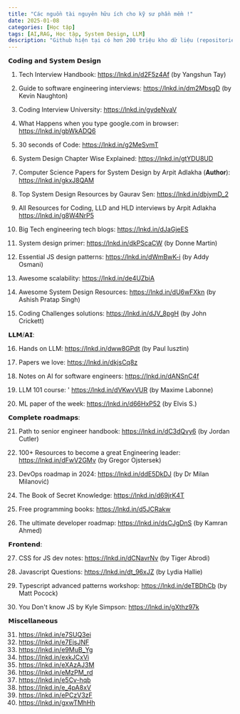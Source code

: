 ```yaml
---
title: "Các nguồn tài nguyên hữu ích cho kỹ sư phần mềm !"
date: 2025-01-08
categories: [Học tập]
tags: [AI,RAG, Học tập, System Design, LLM]
description: "Github hiện tại có hơn 200 triệu kho dữ liệu (repositories) nhưng chỉ khoảng 5% trong số đó là hữu ích với các kỹ sư phần mềm. Dưới đây sẽ liệt kê 40 kho dữ liệu là hữu ích theo đánh giá cá nhân."
---
```

𝗖𝗼𝗱𝗶𝗻𝗴 𝗮𝗻𝗱 𝗦𝘆𝘀𝘁𝗲𝗺 𝗗𝗲𝘀𝗶𝗴𝗻

1. Tech Interview Handbook:
https://lnkd.in/d2F5z4Af (by Yangshun Tay)

2. Guide to software engineering interviews:
https://lnkd.in/dm2MbsgD (by Kevin Naughton)

3. Coding Interview University:
https://lnkd.in/gydeNvaV

4. What Happens when you type google.com in browser:
https://lnkd.in/gbWkADQ6

5. 30 seconds of Code:
https://lnkd.in/g2MeSvmT

6. System Design Chapter Wise Explained:
https://lnkd.in/gtYDU8UD

7. Computer Science Papers for System Design by Arpit Adlakha (𝐀𝐮𝐭𝐡𝐨𝐫):
https://lnkd.in/gkxJ8QAM

8. Top System Design Resources by Gaurav Sen:
https://lnkd.in/dbjymD_2

9. All Resources for Coding, LLD and HLD interviews by Arpit Adlakha
https://lnkd.in/g8W4NrP5

10. Big Tech engineering tech blogs:
https://lnkd.in/dJaGjeES

11. System design primer:
https://lnkd.in/dkPScaCW (by Donne Martin)

12. Essential JS design patterns:
https://lnkd.in/dWmBwK-i (by Addy Osmani)

13. Awesome scalability:
https://lnkd.in/de4UZbiA

14. Awesome System Design Resources:
https://lnkd.in/dU6wFXkn (by Ashish Pratap Singh)

15. Coding Challenges solutions:
https://lnkd.in/dJV_8pgH (by John Crickett)

𝗟𝗟𝗠/𝗔𝗜:

16. Hands on LLM:
https://lnkd.in/dww8GPdt (by Paul Iusztin)

17. Papers we love:
https://lnkd.in/dkjsCq8z

18. Notes on AI for software engineers:
https://lnkd.in/dANSnC4f

19. LLM 101 course: '
https://lnkd.in/dVKwvVUR (by Maxime Labonne)

20. ML paper of the week:
https://lnkd.in/d66HxP52 (by Elvis S.)

𝗖𝗼𝗺𝗽𝗹𝗲𝘁𝗲 𝗿𝗼𝗮𝗱𝗺𝗮𝗽𝘀:

21. Path to senior engineer handbook:
https://lnkd.in/dC3dQvy6 (by Jordan Cutler)

22. 100+ Resources to become a great Engineering leader: https://lnkd.in/dFwV2GMv (by Gregor Ojstersek)

23. DevOps roadmap in 2024:
https://lnkd.in/ddE5DkDJ (by Dr Milan Milanović)

24. The Book of Secret Knowledge:
https://lnkd.in/d69jrK4T

25. Free programming books:
https://lnkd.in/d5JCRakw

26. The ultimate developer roadmap:
https://lnkd.in/dsCJgDnS (by Kamran Ahmed)

𝗙𝗿𝗼𝗻𝘁𝗲𝗻𝗱:

27. CSS for JS dev notes:
https://lnkd.in/dCNavrNv (by Tiger Abrodi)

28. Javascript Questions:
https://lnkd.in/dt_96xJZ (by Lydia Hallie)

29. Typescript advanced patterns workshop:
https://lnkd.in/deTBDhCb (by Matt Pocock)

30. You Don't know JS by Kyle Simpson:
https://lnkd.in/gXthz97k

𝗠𝗶𝘀𝗰𝗲𝗹𝗹𝗮𝗻𝗲𝗼𝘂𝘀

31) https://lnkd.in/e7SUQ3ei <br/>
32) https://lnkd.in/e7EjsJNF <br/>
33) https://lnkd.in/e9MuB_Yg <br/>
34) https://lnkd.in/exkJCxVi <br/>
35) https://lnkd.in/eXAzAJ3M <br/>
36) https://lnkd.in/eMzPM_rd <br/>
37) https://lnkd.in/e5Cv-hqb <br/>
38) https://lnkd.in/e_4pA8xV <br/>
39) https://lnkd.in/ePCzV3zF <br/>
40) https://lnkd.in/gxwTMhHh
